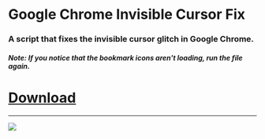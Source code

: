 # Google Chrome Invisible Cursor Fix
### A script that fixes the invisible cursor glitch in Google Chrome.
##### Note: If you notice that the bookmark icons aren't loading, run the file again.
# [**Download**](https://github.com/AI199864/Invisible-Cursor-Google-Chrome-Fix/raw/master/Chrome%20Fix%20%5BVersion%200.1.3%5D.exe)

-------------------------------------------------------

![](chromefix.gif)
